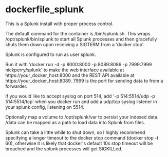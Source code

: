 # dockerfile_splunk
This is a Splunk install with proper process control.

The default command for the container is /bin/splunk.sh. This wraps /opt/splunk/bin/splunk to start all Splunk processes and then gracefully shuts them down upon receiving a SIGTERM from a 'docker stop'.

Splunk is configured to run as user splunk.

Run it with 'docker run -d -p 8000:8000 -p 8089:8089 -p 7999:7999 nickperry/splunk' to make the web interface available at https://your_docker_host:8000 and the REST API available at https://your_docker_host:8089. 7999 is the port for sending data to from a forwarder.

If you would like to accept syslog on port 514, add '-p 514:5514/udp -p 514:5514/tcp' when you docker run and add a udp/tcp syslog listener in your splunk config, listening on 5514.

Optionally map a volume to /opt/splunk/var to persist your indexed data. /data can be mapped as a path to load data into Splunk from files.

Splunk can take a little while to shut down, so I highly recommend specifying a longer timeout to the docker stop command (docker stop -t 60), otherwise it is likely that docker's default 10s stop timeout will be breached and the splunk processes will get SIGKILLed.
